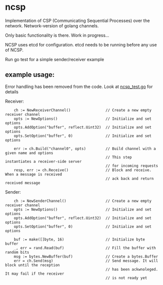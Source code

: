 # ncsp

Implementation of CSP (Communicating Sequential Processes) over the network. Network-version of golang channels.

Only basic functionality is there. Work in progress... 

NCSP uses etcd for configuration. etcd needs to be running before any use of NCSP.

Run go test for a simple sender/receiver example

## example usage:
Error handling has been removed from the code. Look at [ncsp_test.go](http://github.com/monchier/ncsp/blob/master/ncsp_test.go) for details


Receiver:
```
	ch := NewReceiverChannel()                // Create a new empty receiver channel
	opts := NewOptions()                      // Initialize and set options
	opts.AddOption("buffer", reflect.Uint32)  // Initialize and set options
	opts.SetOption("buffer", 0)               // Initialize and set options
	
	err := ch.Build("channel0", opts)         // Build channel with a given name and options
	                                          // This step instantiates a receiver-side server 
	                                          // for incoming requests
	resp, err := ch.Receive()                 // Block and receive. When a message is received 
	                                          // ack back and return received message
```

Sender:
```
	ch := NewSenderChannel()                  // Create a new empty receiver channel
	opts := NewOptions()                      // Initialize and set options
	opts.AddOption("buffer", reflect.Uint32)  // Initialize and set options
	opts.SetOption("buffer", 0)               // Initialize and set options
	
	buf := make([]byte, 16)                   // Initialize byte buffer 
	_, err = rand.Read(buf)                   // Fill the buffer with random bits
	msg := bytes.NewBuffer(buf)               // Create a bytes.Buffer
	err = ch.Send(msg)                        // Send message. It will block until the reception 
	                                          // has been ackwnoleged. It may fail if the receiver
	                                          // is not ready yet
```





